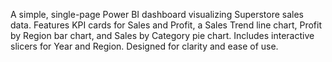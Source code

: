 A simple, single-page Power BI dashboard visualizing Superstore sales data. Features KPI cards for Sales and Profit, a Sales Trend line chart, Profit by Region bar chart, and Sales by Category pie chart. Includes interactive slicers for Year and Region. Designed for clarity and ease of use.
